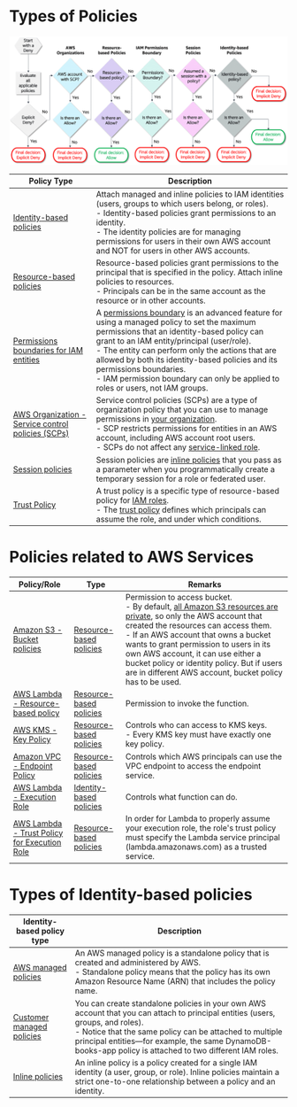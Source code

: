 # Types of Policies

![](assets/IAM-Policies-Allow-Deny.png)

| Policy Type                                                                                                                                     | Description                                                                                                                                                                                                                                                                                                                                                |
|-------------------------------------------------------------------------------------------------------------------------------------------------|------------------------------------------------------------------------------------------------------------------------------------------------------------------------------------------------------------------------------------------------------------------------------------------------------------------------------------------------------------|
| [Identity-based policies](https://docs.aws.amazon.com/IAM/latest/UserGuide/access_policies.html#policies_id-based)                              | Attach managed and inline policies to IAM identities (users, groups to which users belong, or roles). <br/>- Identity-based policies grant permissions to an identity.<br/>- The identity policies are for managing permissions for users in their own AWS account and NOT for users in other AWS accounts.                                                |
| [Resource-based policies](https://docs.aws.amazon.com/IAM/latest/UserGuide/access_policies.html#policies_resource-based)                        | Resource-based policies grant permissions to the principal that is specified in the policy. Attach inline policies to resources. <br/>- Principals can be in the same account as the resource or in other accounts.                                                                                                                                        |
| [Permissions boundaries for IAM entities](PermissionBoundary.md)                                                                                | A [permissions boundary](PermissionBoundary.md) is an advanced feature for using a managed policy to set the maximum permissions that an identity-based policy can grant to an IAM entity/principal (user/role).<br/>- The entity can perform only the actions that are allowed by both its identity-based policies and its permissions boundaries.<br/>- IAM permission boundary can only be applied to roles or users, not IAM groups. |
| [AWS Organization - Service control policies (SCPs)](https://docs.aws.amazon.com/organizations/latest/userguide/orgs_manage_policies_scps.html) | Service control policies (SCPs) are a type of organization policy that you can use to manage permissions in [your organization](../../18_OrgMultipleAccounts/AWSOrganization.md).<br/>- SCP restricts permissions for entities in an AWS account, including AWS account root users. <br/>- SCPs do not affect any [service-linked role](IAMRoles.md).      |
| [Session policies](https://docs.aws.amazon.com/IAM/latest/UserGuide/access_policies.html#policies_session)                                      | Session policies are [inline policies](https://docs.aws.amazon.com/IAM/latest/UserGuide/access_policies_managed-vs-inline.html) that you pass as a parameter when you programmatically create a temporary session for a role or federated user.                                                                                                            |
| [Trust Policy](https://aws.amazon.com/blogs/security/how-to-use-trust-policies-with-iam-roles/)                                                 | A trust policy is a specific type of resource-based policy for [IAM roles](IAMRoles.md).<br/>- The [trust policy](https://aws.amazon.com/blogs/security/how-to-use-trust-policies-with-iam-roles/) defines which principals can assume the role, and under which conditions.                                                                               |

# Policies related to AWS Services

| Policy/Role                                                                                                                                            | Type                                                                                                                     | Remarks                                                                                                                                                                                                                                                                                                                                                                                                                                                                        |
|--------------------------------------------------------------------------------------------------------------------------------------------------------|--------------------------------------------------------------------------------------------------------------------------|--------------------------------------------------------------------------------------------------------------------------------------------------------------------------------------------------------------------------------------------------------------------------------------------------------------------------------------------------------------------------------------------------------------------------------------------------------------------------------|
| [Amazon S3 - Bucket policies](../../6_StorageServices/3_S3ObjectStorage/Security/BucketPolicy.md)                                                      | [Resource-based policies](https://docs.aws.amazon.com/IAM/latest/UserGuide/access_policies.html#policies_resource-based) | Permission to access bucket.<br/>- By default, [all Amazon S3 resources are private](https://docs.aws.amazon.com/config/latest/developerguide/s3-bucket-policy.html), so only the AWS account that created the resources can access them.<br/>- If an AWS account that owns a bucket wants to grant permission to users in its own AWS account, it can use either a bucket policy or identity policy. But if users are in different AWS account, bucket policy has to be used. |
| [AWS Lambda - Resource-based policy](../../2_ComputeServices/AWSLambda/AWSLambdaFunctionPermissions.md)                                                | [Resource-based policies](https://docs.aws.amazon.com/IAM/latest/UserGuide/access_policies.html#policies_resource-based) | Permission to invoke the function.                                                                                                                                                                                                                                                                                                                                                                                                                                             |
| [AWS KMS - Key Policy](../../17_SecurityServices/1_DataProtectionServices/AWSKMS.md)                                                                   | [Resource-based policies](https://docs.aws.amazon.com/IAM/latest/UserGuide/access_policies.html#policies_resource-based) | Controls who can access to KMS keys.<br/>- Every KMS key must have exactly one key policy.                                                                                                                                                                                                                                                                                                                                                                                     |
| [Amazon VPC - Endpoint Policy](../../16_NetworkingAndContentDelivery/3_NetworkFoundationsVPC/ConnectFromVPC/VPCEndPointsToSpecificAWSService/Readme.md) | [Resource-based policies](https://docs.aws.amazon.com/IAM/latest/UserGuide/access_policies.html#policies_resource-based) | Controls which AWS principals can use the VPC endpoint to access the endpoint service.                                                                                                                                                                                                                                                                                                                                                                                         |
| [AWS Lambda - Execution Role](../../2_ComputeServices/AWSLambda/AWSLambdaFunctionPermissions.md)                                                       | [Identity-based policies](https://docs.aws.amazon.com/IAM/latest/UserGuide/access_policies.html#policies_id-based)       | Controls what function can do.                                                                                                                                                                                                                                                                                                                                                                                                                                                 |
| [AWS Lambda - Trust Policy for Execution Role](samplePolicies/ResourcePolicies/lambdaTrustPolicy.json)                                                 | [Resource-based policies](https://docs.aws.amazon.com/IAM/latest/UserGuide/access_policies.html#policies_resource-based) | In order for Lambda to properly assume your execution role, the role's trust policy must specify the Lambda service principal (lambda.amazonaws.com) as a trusted service.                                                                                                                                                                                                                                                                                                     |

# Types of Identity-based policies

| Identity-based policy type                                                                                           | Description                                                                                                                                                                                                                                                                                                |
|----------------------------------------------------------------------------------------------------------------------|------------------------------------------------------------------------------------------------------------------------------------------------------------------------------------------------------------------------------------------------------------------------------------------------------------|
| [AWS managed policies](https://docs.aws.amazon.com/IAM/latest/UserGuide/access_policies_managed-vs-inline.html)      | An AWS managed policy is a standalone policy that is created and administered by AWS. <br/>- Standalone policy means that the policy has its own Amazon Resource Name (ARN) that includes the policy name.                                                                                                 |
| [Customer managed policies](https://docs.aws.amazon.com/IAM/latest/UserGuide/access_policies_managed-vs-inline.html) | You can create standalone policies in your own AWS account that you can attach to principal entities (users, groups, and roles). <br/>- Notice that the same policy can be attached to multiple principal entities—for example, the same DynamoDB-books-app policy is attached to two different IAM roles. |
| [Inline policies](https://docs.aws.amazon.com/IAM/latest/UserGuide/access_policies_managed-vs-inline.html)           | An inline policy is a policy created for a single IAM identity (a user, group, or role). Inline policies maintain a strict one-to-one relationship between a policy and an identity.                                                                                                                       |